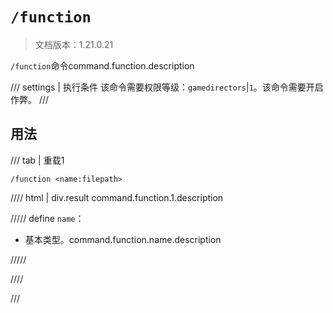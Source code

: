 # `/function`

> 文档版本：1.21.0.21

`/function`命令command.function.description

/// settings | 执行条件
该命令需要权限等级：`gamedirectors`|`1`。该命令需要开启作弊。
///

## 用法

/// tab | 重载1
```mcfunction
/function <name:filepath>
```

//// html | div.result
command.function.1.description

///// define
`name`：<!-- md:samp filepath -->

- 基本类型。command.function.name.description


/////

////

///
